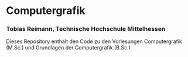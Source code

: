 # Computergrafik
### Tobias Reimann, Technische Hochschule Mittelhessen

Dieses Repository enthält den Code zu den Vorlesungen Computergrafik (M.Sc.) und Grundlagen der Computergrafik (B.Sc.)
